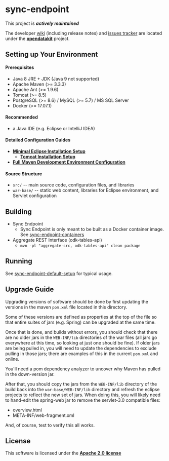 # sync-endpoint

This project is __*actively maintained*__

The developer [wiki](https://github.com/opendatakit/opendatakit/wiki) (including release notes) and
[issues tracker](https://github.com/opendatakit/opendatakit/issues) are located under
the [**opendatakit**](https://github.com/opendatakit/opendatakit) project.

## Setting up Your Environment

#### Prerequisites

 - Java 8 JRE + JDK (Java 9 not supported)
 - Apache Maven (>= 3.3.3)
 - Apache Ant (>= 1.9.6)
 - Tomcat (>= 8.5)
 - PostgreSQL (>= 8.6) / MySQL (>= 5.7) / MS SQL Server
 - Docker (>= 17.07.1)

#### Recommended 
 
 - a Java IDE (e.g. Eclipse or IntelliJ IDEA)

#### Detailed Configuration Guides

 - [**Minimal Eclipse Installation Setup**](docs/eclipse.md)
   - [**Tomcat Installation Setup**](docs/tomcat.md)
 - [**Full Maven Development Environment Configuration**](docs/maven-full.md)

#### Source Structure

 - `src/`  -- main source code, configuration files, and libraries
 - `war-base/` -- static web content, libraries for Eclipse environment, and Servlet configuration

## Building 

 - Sync Endpoint
   - Sync Endpoint is only meant to be built as a Docker container image. See [sync-endpoint-containers](https://github.com/opendatakit/sync-endpoint-containers)
 - Aggregate REST Interface (odk-tables-api)
   - `mvn -pl "aggregate-src, odk-tables-api" clean package`

## Running

See [sync-endpoint-default-setup](https://github.com/opendatakit/sync-endpoint-default-setup) for typical usage.

## Upgrade Guide

Upgrading versions of software should be done by first updating
the versions in the maven `pom.xml` file located in this directory.

Some of these versions are defined as properties at the top of the 
file so that entire suites of jars (e.g. Spring) can
be upgraded at the same time.

Once that is done, and builds without errors, you should
check that there are no older jars in the `WEB-INF/lib` directories
of the war files (all jars go everywhere at this time, so looking 
at just one should be fine).  If older jars are being pulled in, you
will need to update the dependencies to exclude pulling in those jars;
there are examples of this in the current `pom.xml` and online.

You'll need a pom dependency analyzer to uncover why Maven has
pulled in the down-version jar.

After that, you should copy the jars from the `WEB-INF/lib` directory 
of the build back into the `war-base/WEB-INF/lib`
directory and refresh the eclipse projects to reflect the new set
of jars.  When doing this, you will likely need to hand-edit the 
spring-web jar to remove the servlet-3.0 compatible files:

 - overview.html
 - META-INF/web-fragment.xml

And, of course, test to verify this all works.

## License

This software is licensed under the [**Apache 2.0 license**](http://www.apache.org/licenses/LICENSE-2.0)

